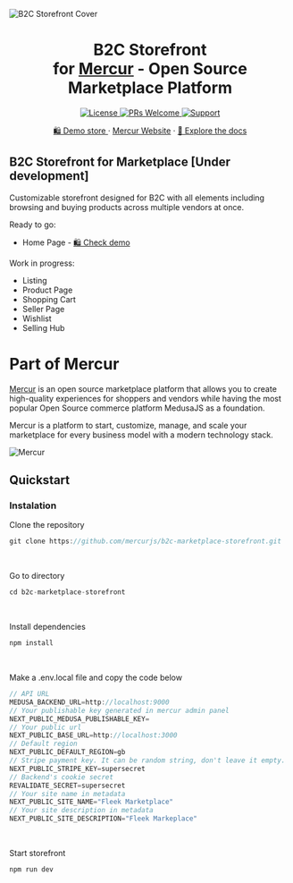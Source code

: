 ![B2C Storefront Cover](https://cdn.prod.website-files.com/6790aeffc4b432ccaf1b56e5/67a21bd27b4ac8b812c1d84f_B2C%20Storefront%20Cover.png)
<div align="center">
  <h1> B2C Storefront
    <br> 
for <a href="https://github.com/mercurjs/mercur">Mercur</a> - Open Source Marketplace Platform  </h1>
  <!-- Shields.io Badges -->
  <a href="https://github.com/mercurjs/mercur/tree/main?tab=MIT-1-ov-file">
    <img alt="License" src="https://img.shields.io/badge/license-MIT-blue.svg" />
  </a>
  <a href="#">
    <img alt="PRs Welcome" src="https://img.shields.io/badge/PRs-welcome-brightgreen.svg" />
  </a>
  <a href="https://rigbyjs.com/#contact">
    <img alt="Support" src="https://img.shields.io/badge/support-contact%20author-blueviolet.svg" />
  </a>
  <!-- Website Links -->
  <p>
  <a href="https://b2c.mercurjs.com/">🛍️ Demo store </a> · <a href="https://mercurjs.com/">Mercur Website</a> · <a href="https://docs.mercurjs.com/">📃 Explore the docs</a> 
  </p> 
</div>

## B2C Storefront for Marketplace [Under development]
Customizable storefront designed for B2C with all elements including browsing and buying products across multiple vendors at once. 

Ready to go:
-   Home Page - <a href="https://b2c.mercurjs.com/">🛍️ Check demo </a>

Work in progress:
-   Listing
-   Product Page
-   Shopping Cart
-   Seller Page
-   Wishlist
-   Selling Hub 

# Part of Mercur

<a href="https://mercurjs.com/">Mercur</a> is an open source marketplace platform that allows you to create high-quality experiences for shoppers and vendors while having the most popular Open Source commerce platform MedusaJS as a foundation. 

Mercur is a platform to start, customize, manage, and scale your marketplace for every business model with a modern technology stack.

![Mercur](https://cdn.prod.website-files.com/6790aeffc4b432ccaf1b56e5/67a1020f202572832c954ead_6b96703adfe74613f85133f83a19b1f0_Fleek%20Tilt%20-%20Readme.png)

## Quickstart

### Instalation
Clone the repository

```js
git clone https://github.com/mercurjs/b2c-marketplace-storefront.git
```
&nbsp;

Go to directory
```js
cd b2c-marketplace-storefront
```
&nbsp;

Install dependencies
```js
npm install
```
&nbsp;

Make a .env.local file and copy the code below
```js
// API URL
MEDUSA_BACKEND_URL=http://localhost:9000
// Your publishable key generated in mercur admin panel
NEXT_PUBLIC_MEDUSA_PUBLISHABLE_KEY=
// Your public url
NEXT_PUBLIC_BASE_URL=http://localhost:3000
// Default region
NEXT_PUBLIC_DEFAULT_REGION=gb
// Stripe payment key. It can be random string, don't leave it empty.
NEXT_PUBLIC_STRIPE_KEY=supersecret
// Backend's cookie secret
REVALIDATE_SECRET=supersecret
// Your site name in metadata
NEXT_PUBLIC_SITE_NAME="Fleek Marketplace" 
// Your site description in metadata
NEXT_PUBLIC_SITE_DESCRIPTION="Fleek Markeplace"  
```
&nbsp;

Start storefront
```js
npm run dev
```

